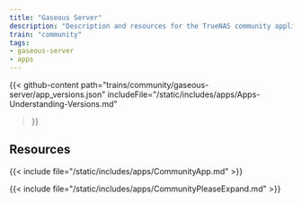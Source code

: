 ```yaml
---
title: "Gaseous Server"
description: "Description and resources for the TrueNAS community application called Gaseous Server."
train: "community"
tags:
- gaseous-server
- apps
---
```


{{< github-content 
    path="trains/community/gaseous-server/app_versions.json"
	includeFile="/static/includes/apps/Apps-Understanding-Versions.md"
>}}

## Resources

{{< include file="/static/includes/apps/CommunityApp.md" >}}

{{< include file="/static/includes/apps/CommunityPleaseExpand.md" >}}

<!--
<div class="docs-sections">

{{< doc-card title="<appname> Deployments" link="/resources/"
descr="How to deploy and configure the <appname> app." >}}

</div>
-->
